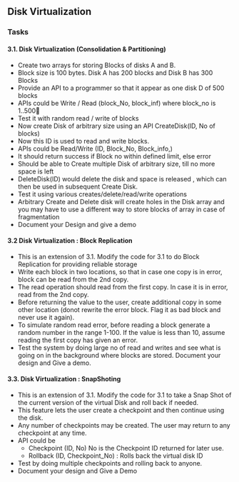 ## Disk Virtualization

### Tasks

#### 3.1. Disk Virtualization (Consolidation & Partitioning)

- Create two arrays for storing Blocks of disks A and B.
- Block size is 100 bytes. Disk A has 200 blocks and Disk B has 300 Blocks
- Provide an API to a programmer so that it appear as one disk D of 500
blocks
- APIs could be Write / Read (block_No, block_inf) where block_no is 1..500 
- Test it with random read / write of blocks
- Now create Disk of arbitrary size using an API CreateDisk(ID, No of blocks)
- Now this ID is used to read and write blocks.
- APIs could be Read/Write (ID, Block_No, Block_info,)
- It should return success if Block no within defined limit, else error
- Should be able to Create multiple Disk of arbitrary size, till no more space is left
- DeleteDisk(ID) would delete the disk and space is released , which can
then be used in subsequent Create Disk.
- Test it using various creates/delete/read/write operations
- Arbitrary Create and Delete disk will create holes in the Disk array and you may have to use a different way to store blocks of array in case of fragmentation
- Document your Design and give a demo


#### 3.2 Disk Virtualization : Block Replication

- This is an extension of 3.1. Modify the code for 3.1 to do Block Replication for providing reliable storage
- Write each block in two locations, so that in case one copy is in error, block can be read from the 2nd copy.
- The read operation should read from the first copy. In case it is in error, read from the 2nd copy.
- Before returning the value to the user, create additional copy in some other location (donot rewrite the error block. Flag it as bad block and never use it again).
- To simulate random read error, before reading a block generate a random number in the range 1-100. If the value is less than 10, assume reading the first copy has given an error.
- Test the system by doing large no of read and writes and see what is going on in the background where blocks are stored. Document your design and Give a demo.

#### 3.3. Disk Virtualization : SnapShoting
- This is an extension of 3.1. Modify the code for 3.1 to take a Snap Shot of the current version of the virtual Disk and roll back if needed.
- This feature lets the user create a checkpoint and then continue using the disk.
- Any number of checkpoints may be created. The user may return to any checkpoint at any time.
- API could be
    + Checkpoint (ID, No) No is the Checkpoint ID returned for later use.
    + Rollback (ID, Checkpoint_No) : Rolls back the virtual disk ID
- Test by doing multiple checkpoints and rolling back to anyone. 
- Document your design and Give a Demo